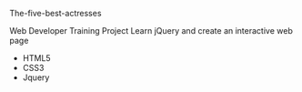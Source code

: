 The-five-best-actresses

Web Developer Training Project
Learn jQuery and create an interactive web page

- HTML5
- CSS3
- Jquery
